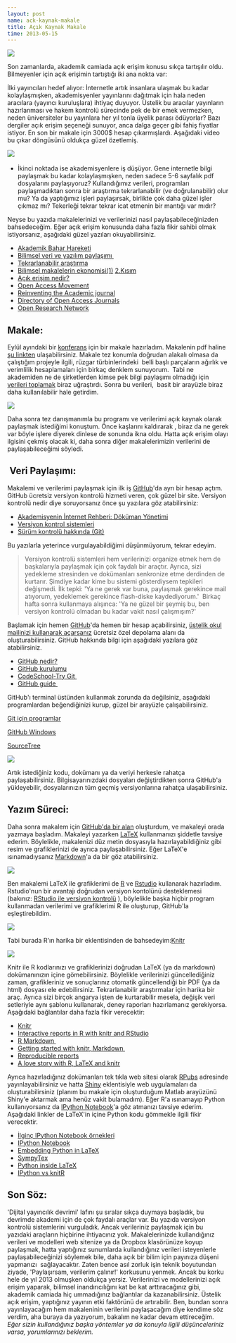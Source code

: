```yaml
--- 
layout: post 
name: ack-kaynak-makale 
title: Açık Kaynak Makale 
time: 2013-05-15
---
```


[![](http://4.bp.blogspot.com/-nrrHe3lWKpo/UYlbfMZNiEI/AAAAAAAACug/8FNz3jAgfG4/s200/Professortocat_v2.png)](http://4.bp.blogspot.com/-nrrHe3lWKpo/UYlbfMZNiEI/AAAAAAAACug/8FNz3jAgfG4/s1600/Professortocat_v2.png)

Son zamanlarda, akademik camiada açık erişim konusu sıkça tartışılır oldu. Bilmeyenler için açık erişimin tartıştığı iki ana nokta var:

İlki yayıncıları hedef alıyor: İnternetle artık insanlara ulaşmak bu kadar kolaylaşmışken, akademisyenler yayınlarını dağıtmak için hala neden aracılara (yayıncı kuruluşlara) ihtiyaç duyuyor. Üstelik bu aracılar yayınların hazırlanması ve hakem kontrolü sürecinde pek de bir emek vermezken, neden üniversiteler bu yayınlara her yıl tonla üyelik parası ödüyorlar? Bazı dergiler açık erişim şeçeneği sunuyor, anca dalga geçer gibi fahiş fiyatlar istiyor. En son bir makale için 3000\$ hesap çıkarmışlardı. Aşağıdaki video bu çıkar döngüsünü oldukça güzel özetlemiş.

![](http://3.bp.blogspot.com/-RZ-J8r0ClNM/UZLEJ7jrocI/AAAAAAAACvs/gV_Pet_71Jo/s320/acik_erisim_ucret.png) 

-   İkinci noktada ise akademisyenlere iş düşüyor. Gene internetle bilgi paylaşmak bu kadar kolaylaşmışken, neden sadece 5-6 sayfalık pdf dosyalarını paylaşıyoruz? Kullandığımız verileri, programları paylaşmadıktan sonra bir araştırma tekrarlanabilir (ve doğrulanabilir) olur mu? Ya da yaptığımız işleri paylaşırsak, birlikte çok daha güzel işler çıkmaz mı? Tekerleği tekrar tekrar icat etmenin bir mantığı var mıdır? 

Neyse bu yazıda makalelerinizi ve verilerinizi nasıl paylaşabileceğinizden bahsedeceğim. Eğer açık erişim konusunda daha fazla fikir sahibi olmak istiyorsanız, aşağıdaki güzel yazıları okuyabilirsiniz.

-   [Akademik Bahar Hareketi](http://enisden.wordpress.com/2012/05/02/akademik-bahar-kampanyasi-akademik-yayinlarin-herkese-acik-olmasi-saglanmali/)
-   [Bilimsel veri ve yazılım paylaşımı ](http://mkoz.wordpress.com/2011/11/01/bilimsel-veri-ve-yazilim-paylasimi/)
-   [Tekrarlanabilir araştırma](http://mkoz.wordpress.com/2013/05/01/tekrarlanabilir-arastirma-ve-rogoff-reinhart-olayi/)
-   [Bilimsel makalelerin ekonomisi(1)](http://www.birgun.net/writer_index.php?category_code=1186995173&news_code=1343292805&year=2012&month=07&day=26) [2.Kısım](http://www.birgun.net/writer_index.php?category_code=1186995173&news_code=1343896727&year=2012&month=08&day=02)  
-   [Açık erişim nedir?](http://www.acikerisim.net/acik-erisim-nedir-2/)
-   [Open Access Movement](http://p2pfoundation.net/Open_Access_Movement)
-   [Reinventing the Academic journal](http://www.historyworkshop.org.uk/reinventing-the-academic-journal-the-digital-turn-open-access-peer-review/)
-   [Directory of Open Access Journals](http://www.doaj.org/)
-   [Open Research Network](http://www.openresearchnetwork.org/)

Makale:
-------

Eylül ayındaki bir [konferans](http://www.ietrpg.org/) için bir makale hazırladım. Makalenin pdf haline [şu linkten](https://www.dropbox.com/s/rr625hmam6dbwun/keysan-iet-rpg-2013.pdf) ulaşabilirsiniz. Makale tez konumla doğrudan alakalı olmasa da çalıştığım projeyle ilgili, rüzgar türbinlerindeki  belli başlı parçaların ağırlık ve verimlilik hesaplamaları için birkaç denklem sunuyorum.  Tabi ne akademiden ne de şirketlerden kimse pek bilgi paylaşımı olmadığı için [verileri toplamak](https://github.com/ozank/wind-turbine-mass/blob/master/gearbox/gearbox_data.txt) biraz uğraştırdı. Sonra bu verileri,  basit bir arayüzle biraz daha kullanılabilir hale getirdim.

[![](http://1.bp.blogspot.com/-t1tzfw20_OQ/UYlcAG_SDZI/AAAAAAAACus/3OgR3J6ZDAo/s320/marina_gui1.png)](http://1.bp.blogspot.com/-t1tzfw20_OQ/UYlcAG_SDZI/AAAAAAAACus/3OgR3J6ZDAo/s1600/marina_gui1.png)

Daha sonra tez danışmanımla bu programı ve verilerimi açık kaynak olarak paylaşmak istediğimi konuştum. Önce kaşlarını kaldırarak , biraz da ne gerek var böyle işlere diyerek dinlese de sonunda ikna oldu. Hatta açık erişim olayı ilgisini çekmiş olacak ki, daha sonra diğer makalelerimizin verilerini de paylaşabileceğimi söyledi.

 Veri Paylaşımı:
----------------

Makalemi ve verilerimi paylaşmak için ilk iş [GitHub](https://github.com/)'da ayrı bir hesap açtım. GitHub ücretsiz versiyon kontrolü hizmeti veren, çok güzel bir site. Versiyon kontrolü nedir diye soruyorsanız önce şu yazılara göz atabilirsiniz:

-   [Akademisyenin İnternet Rehberi: Döküman Yönetimi](http://www.asuyatuyolar.org/2011/12/akademisyenin-internet-rehberi-dokuman.html)
-   [Versiyon kontrol sistemleri](http://blog.mustafakirimli.com/versiyon-kontrol-sistemleri-kullanimi-ve-araclari/71)
-   [Sürüm kontrolü hakkında (Git)](http://git-scm.com/book/tr/Ba%C5%9Flang%C4%B1%C3%A7-S%C3%BCr%C3%BCm-Kontrol%C3%BC-Hakk%C4%B1nda)

Bu yazılarla yeterince vurgulayabildiğimi düşünmüyorum, tekrar edeyim.

> Versiyon kontrolü sistemleri hem verilerinizi organize etmek hem de başkalarıyla paylaşmak için çok faydalı bir araçtır. Ayrıca, sizi yedekleme stresinden ve dokümanları senkronize etme derdinden de kurtarır. Şimdiye kadar kime bu sistemi gösterdiysem tepkileri değişmedi. İlk tepki: 'Ya ne gerek var buna, paylaşmak gerekince mail atıyorum, yedeklemek gerekince flash-diske kaydediyorum.'  Birkaç hafta sonra kullanmaya alışınca: 'Ya ne güzel bir şeymiş bu, ben versiyon kontrolü olmadan bu kadar vakit nasıl çalışmışım?'

Başlamak için hemen [GitHub](https://github.com/)'da hemen bir hesap açabilirsiniz, [üstelik okul mailinizi kullanarak açarsanız](https://github.com/edu) ücretsiz özel depolama alanı da oluşturabilirsiniz. GitHub hakkında bilgi için aşağıdaki yazılara göz atabilirsiniz.

-   [GitHub nedir?](http://www.kodcu.com/2012/10/github-nedir-githubta-deporepository-nasil-olusturulur/)
-   [GitHub kurulumu](http://meraklibilisimci.com/tag/github-nedir/)
-   [CodeSchool-Try Git ](http://try.github.io/levels/1/challenges/1)
-   [GitHub guide ](http://kbroman.github.io/github_tutorial/)

GitHub'ı terminal üstünden kullanmak zorunda da değilsiniz, aşağıdaki programlardan beğendiğinizi kurup, güzel bir arayüzle çalışabilirsiniz.

[Git için programlar](http://git-scm.com/downloads/guis)

[GitHub Windows](http://windows.github.com/)

[SourceTree](http://www.sourcetreeapp.com/)

[![](http://3.bp.blogspot.com/-blgfS8_0s2o/UZLGhhymHWI/AAAAAAAACwE/54twMd_SvrQ/s320/blog-github.png)](https://github.com/)

Artık istediğiniz kodu, dokümanı ya da veriyi herkesle rahatça paylaşabilirsiniz. Bilgisayarınızdaki dosyaları değiştirdikten sonra GitHub'a yükleyebilir, dosyalarınızın tüm geçmiş versiyonlarına rahatça ulaşabilirsiniz.

Yazım Süreci:
-------------

Daha sonra makalem için [GitHub'da bir alan](https://github.com/ozank/wind-turbine-mass) oluşturdum, ve makaleyi orada yazmaya başladım. Makaleyi yazarken [LaTeX](http://www.asuyatuyolar.org/search/label/latex) kullanmanızı şiddetle tavsiye ederim. Böylelikle, makalenizi düz metin dosyasıyla hazırlayabildiğiniz gibi resim ve grafiklerinizi de ayrıca paylaşabilirsiniz. Eğer LaTeX'e ısınamadıysanız [Markdown](http://daringfireball.net/projects/markdown/syntax)'a da bir göz atabilirsiniz.

[![](http://2.bp.blogspot.com/-yCafCpW9pOM/TZiwLru_M3I/AAAAAAAAA3U/deiqc4-I78Q/s320/latex_logo.jpg)](http://www.asuyatuyolar.org/search/label/latex)

Ben makalemi LaTeX ile grafiklerimi de [R](http://www.r-project.org/) ve [Rstudio](http://www.rstudio.com/) kullanarak hazırladım. Rstudio'nun bir avantajı doğrudan versiyon kontolünü desteklemesi (bakınız: [RStudio ile versiyon kontrolü](http://www.rstudio.com/ide/docs/version_control/overview) ), böylelikle başka hiçbir program kullanmadan verilerimi ve grafiklerimi R ile oluşturup, GitHub'la eşleştirebildim.

[![](http://1.bp.blogspot.com/-y6yaa9NPW9w/T86ACeTMjKI/AAAAAAAABj4/Cmx6YZkcJeU/s200/rstudio.png)](http://www.rstudio.com/)

Tabi burada R'ın harika bir eklentisinden de bahsedeyim:[Knitr](http://yihui.name/knitr/)

[![](http://4.bp.blogspot.com/-yU-BZiyxvXE/UZLFrO1oR3I/AAAAAAAACv4/YSDCveOvn6s/s320/knitr.png)](http://yihui.name/knitr/)

Knitr ile R kodlarınızı ve grafiklerinizi doğrudan LaTeX (ya da markdown) dokümanınızın içine gömebilirsiniz. Böylelikle verilerinizi güncellediğiniz zaman, grafikleriniz ve sonuçlarınız otomatik güncellendiği bir PDF (ya da html) dosyası ele edebilirsiniz. Tekrarlanabilir araştırmalar için harika bir araç. Ayrıca sizi birçok angarya işten de kurtarabilir mesela, değişik veri setleriyle aynı şablonu kullanarak, deney raporları hazırlamanız gerekiyorsa. Aşağıdaki bağlantılar daha fazla fikir verecektir:

-   [Knitr](http://yihui.name/knitr/)
-   [Interactive reports in R with knitr and RStudio](http://lamages.blogspot.co.uk/2012/05/interactive-reports-in-r-with-knitr-and.html)
-   [R Markdown ](http://www.rstudio.com/ide/docs/authoring/using_markdown)
-   [Getting started with knitr, Markdown ](http://jeromyanglim.blogspot.co.nz/2012/05/getting-started-with-r-markdown-knitr.html)
-   [Reproducible reports](http://pairach.com/2012/06/18/reproducible-reports-research-with-knitr-in-r-studio/)
-   [A love story with R, LaTeX and knitr](http://machine-master.blogspot.co.uk/2013/03/from-openoffice-noob-to-control-freak.html)

Ayrıca hazırladığınız dokümanları tek tıkla web sitesi olarak [RPubs](http://rpubs.com/) adresinde yayınlayabilirsiniz ve hatta [Shiny](http://www.rstudio.com/shiny/) eklentisiyle web uygulamaları da oluşturabilirsiniz (planım bu makale için oluşturduğum Matlab arayüzünü Shiny'e aktarmak ama henüz vakit bulamadım).
Eğer R'a ısınamayıp Python kullanıyorsanız da [IPython Notebook](http://ipython.org/notebook.html)'a göz atmanızı tavsiye ederim. Aşağıdaki linkler de LaTeX'in içine Python kodu gömmekle ilgili fikir verecektir.

-   [İlginç IPython Notebook örnekleri](https://github.com/ipython/ipython/wiki/A-gallery-of-interesting-IPython-Notebooks)
-   [IPython Notebook](http://software-carpentry.org/blog/2012/03/the-ipython-notebook.html)
-   [Embedding Python in LaTeX](http://www.texample.net/weblog/2008/oct/24/embedding-python-latex/)
-   [SympyTex](http://elec.otago.ac.nz/w/index.php/SympyTeX)
-   [Python inside LaTeX](http://thewikiblog.appspot.com/blog/python-inside-latex)
-   [IPython vs knitR](http://bayesianbiologist.com/2012/11/21/ipython-vs-rstudioknitr/)

Son Söz:
--------

'Dijital yayıncılık devrimi' lafını şu sıralar sıkça duymaya başladık, bu devrimde akademi için de çok faydalı araçlar var. Bu yazıda versiyon kontrolü sistemlerini vurguladık. Ancak verileriniz paylaşmak için bu yazıdaki araçların hiçbirine ihtiyacınız yok.
Makalelerinizde kullandığınız verileri ve modelleri web sitenize ya da Dropbox klasörünüze koyup paylaşmak, hatta yaptığınız sunumlarda kullandığınız verileri isteyenlerle paylaşabileceğinizi söylemek bile, daha açık bir bilim için payınıza düşeni yapmanızı  sağlayacaktır.
Zaten bence asıl zorluk işin teknik boyutundan ziyade, 'Paylaşırsam, verilerim çalınır!' korkusunu yenmek. Ancak bu korku hele de yıl 2013 olmuşken oldukça yersiz. Verilerinizi ve modellerinizi açık erişim yaparak, bilimsel inandırıcılığını kat be kat arttıracağınız gibi, akademik camiada hiç ummadığınız bağlantılar da kazanabilirsiniz. Üstelik açık erişim, yaptığınız yayının etki faktörünü de artırabilir.
Ben, bundan sonra yayınlayacağım hem makaleninin verilerini paylaşacağım diye kendime söz verdim, aha buraya da yazıyorum, bakalım ne kadar devam ettireceğim.
*Eğer sizin kullandığınız başka yöntemler ya da konuyla ilgili düşünceleriniz varsa, yorumlarınızı beklerim.*


